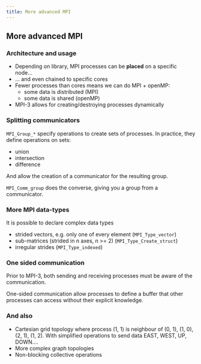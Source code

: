 ```yaml
---
title: More advanced MPI
---
```


## More advanced MPI

### Architecture and usage

* Depending on library, MPI processes can be **placed** on a specific node...
* ... and even chained to specific cores
* Fewer processes than cores means we can do MPI + openMP:
   - some data is distributed (MPI)
   - some data is shared (openMP)
* MPI-3 allows for creating/destroying processes dynamically


### Splitting communicators

``MPI_Group_*`` specify operations to create sets of processes.
In practice, they define operations on sets:

- union
- intersection
- difference

And allow the creation of a communicator for the resulting group.

`MPI_Comm_group` does the converse, giving you a group from a communicator.


### More MPI data-types

It is possible to declare complex data types

- strided vectors, e.g. only one of every element (`MPI_Type_vector`)
- sub-matrices (strided in n axes, n >= 2) (`MPI_Type_Create_struct`)
- irregular strides (`MPI_Type_indexed`)


### One sided communication

Prior to MPI-3, both sending and receiving processes must be aware of the
communication.

One-sided communication allow processes to define a buffer that other processes
can access without their explicit knowledge.


### And also

- Cartesian grid topology where process (1, 1) is neighbour
  of (0, 1), (1, 0), (2, 1), (1, 2). With simplified operations to send data
  EAST, WEST, UP, DOWN....
- More complex graph topologies
- Non-blocking collective operations

